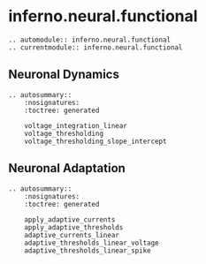 # inferno.neural.functional

```{eval-rst}
.. automodule:: inferno.neural.functional
.. currentmodule:: inferno.neural.functional
```

## Neuronal Dynamics
```{eval-rst}
.. autosummary::
    :nosignatures:
    :toctree: generated

    voltage_integration_linear
    voltage_thresholding
    voltage_thresholding_slope_intercept
```

## Neuronal Adaptation
```{eval-rst}
.. autosummary::
    :nosignatures:
    :toctree: generated

    apply_adaptive_currents
    apply_adaptive_thresholds
    adaptive_currents_linear
    adaptive_thresholds_linear_voltage
    adaptive_thresholds_linear_spike
```
